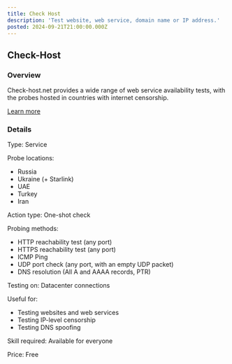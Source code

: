 ```yaml
---
title: Check Host
description: 'Test website, web service, domain name or IP address.'
posted: 2024-09-21T21:00:00.000Z
---
```

## Check-Host
### Overview
Check-host.net provides a wide range of web service availability tests, with the probes hosted in countries with internet censorship.

[Learn more](https://check-host.net/)

### Details
Type: Service

Probe locations:
>
 - Russia
 - Ukraine (+ Starlink)
 - UAE
 - Turkey
 - Iran

Action type: One-shot check

Probing methods:
>
 - HTTP reachability test (any port)
 - HTTPS reachability test (any port)
 - ICMP Ping
 - UDP port check (any port, with an empty UDP packet)
 - DNS resolution (All A and AAAA records, PTR)

Testing on: Datacenter connections

Useful for:
>
 - Testing websites and web services
 - Testing IP-level censorship
 - Testing DNS spoofing

Skill required: Available for everyone

Price: Free
